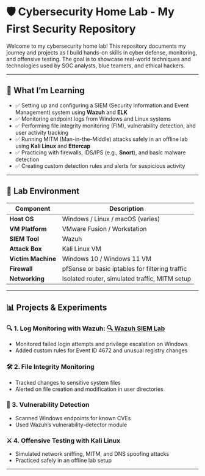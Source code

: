 # 🛡️ Cybersecurity Home Lab - My First Security Repository

Welcome to my cybersecurity home lab! This repository documents my journey and projects as I build hands-on skills in cyber defense, monitoring, and offensive testing. The goal is to showcase real-world techniques and technologies used by SOC analysts, blue teamers, and ethical hackers.

---

## 🧠 What I’m Learning

- ✅ Setting up and configuring a SIEM (Security Information and Event Management) system using **Wazuh** and **ELK**
- ✅ Monitoring endpoint logs from Windows and Linux systems
- ✅ Performing file integrity monitoring (FIM), vulnerability detection, and user activity tracking
- ✅ Running MITM (Man-in-the-Middle) attacks safely in an offline lab using **Kali Linux** and **Ettercap**
- ✅ Practicing with firewalls, IDS/IPS (e.g., **Snort**), and basic malware detection
- ✅ Creating custom detection rules and alerts for suspicious activity

---

## 🧪 Lab Environment

| Component            | Description                                     |
|---------------------|-------------------------------------------------|
| **Host OS**         | Windows / Linux / macOS (varies)                |
| **VM Platform**     | VMware Fusion / Workstation                     |
| **SIEM Tool**       | Wazuh                                           |
| **Attack Box**      | Kali Linux VM                                   |
| **Victim Machine**  | Windows 10 / Windows 11 VM                      |
| **Firewall**        | pfSense or basic iptables for filtering traffic |
| **Networking**      | Isolated router, simulated traffic, MITM setup  |

---

## 📊 Projects & Experiments

### 🔍 1. Log Monitoring with Wazuh: [🔍 Wazuh SIEM Lab](https://github.com/your-username/Wazuh-SIEM-Lab)
- Monitored failed login attempts and privilege escalation on Windows
- Added custom rules for Event ID 4672 and unusual registry changes

### 🛠️ 2. File Integrity Monitoring
- Tracked changes to sensitive system files
- Alerted on file creation and modification in user directories

### 🧬 3. Vulnerability Detection
- Scanned Windows endpoints for known CVEs
- Used Wazuh’s vulnerability-detector module

### ⚔️ 4. Offensive Testing with Kali Linux
- Simulated network sniffing, MITM, and DNS spoofing attacks
- Practiced safely in an offline lab setup

---
